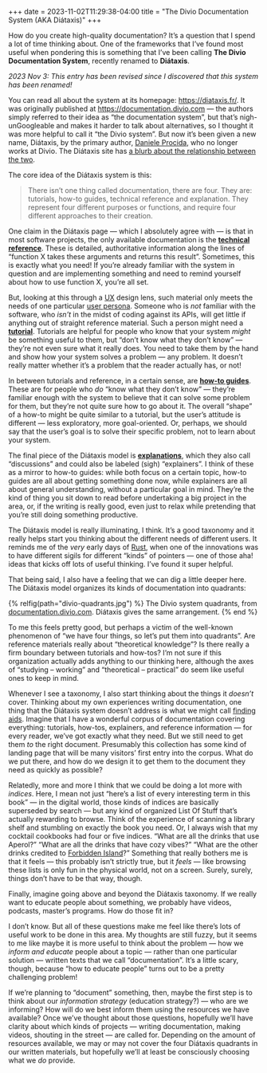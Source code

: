 +++
date = 2023-11-02T11:29:38-04:00
title = "The Divio Documentation System (AKA Diátaxis)"
+++

How do you create high-quality documentation? It’s a question that I spend a lot
of time thinking about. One of the frameworks that I’ve found most useful when
pondering this is something that I’ve been calling **The Divio Documentation
System**, recently renamed to **Diátaxis**.

<!-- more -->

*2023 Nov 3: This entry has been revised since I discovered that this system
has been renamed!*

You can read all about the system at its homepage: <https://diataxis.fr/>. It
was originally published at <https://documentation.divio.com> — the authors
simply referred to their idea as “the documentation system”, but that’s
nigh-unGoogleable and makes it harder to talk about alternatives, so I thought
it was more helpful to call it “the Divio system”. But now it’s been given a new
name, Diátaxis, by the primary author, [Daniele Procida][vurt], who no longer
works at Divio. The Diátaxis site has [a blurb about the relationship between
the two][blurb].

[vurt]: https://vurt.org/
[blurb]: https://diataxis.fr/colofon/#divio-and-diataxis

The core idea of the Diátaxis system is this:

> There isn’t one thing called documentation, there are four. They are:
> tutorials, how-to guides, technical reference and explanation. They represent
> four different purposes or functions, and require four different approaches to
> their creation.

One claim in the Diátaxis page — which I absolutely agree with — is that in most
software projects, the only available documentation is the [**technical
reference**][tr]. These is detailed, authoritative information along the lines
of “function X takes these arguments and returns this result”. Sometimes, this
is exactly what you need! If you’re already familiar with the system in question
and are implementing something and need to remind yourself about how to use
function X, you’re all set.

[tr]: https://diataxis.fr/reference/

But, looking at this through a [UX] design lens, such material only meets the
needs of one particular [user persona][up]. Someone who is *not* familiar with
the software, who *isn’t* in the midst of coding against its APIs, will get
little if anything out of straight reference material. Such a person might need
a [**tutorial**][tut]. Tutorials are helpful for people who know that your
system *might* be something useful to them, but “don’t know what they don’t
know” — they’re not even sure what it really does. You need to take them by the
hand and show how your system solves a problem — any problem. It doesn’t really
matter whether it’s a problem that the reader actually has, or not!

[UX]: https://www.usability.gov/what-and-why/user-experience.html
[up]: https://www.usability.gov/how-to-and-tools/methods/personas.html
[tut]: https://diataxis.fr/tutorials/

In between tutorials and reference, in a certain sense, are [**how-to
guides**][howto]. These are for people who *do* “know what they don’t know” —
they’re familiar enough with the system to believe that it can solve some
problem for them, but they’re not quite sure how to go about it. The overall
“shape” of a how-to might be quite similar to a tutorial, but the user’s
attitude is different — less exploratory, more goal-oriented. Or, perhaps, we
should say that the user’s goal is to solve their specific problem, not to learn
about your system.

[howto]: https://diataxis.fr/how-to-guides/

The final piece of the Diátaxis model is [**explanations**][expl], which they also
call “discussions” and could also be labeled (sigh) “explainers”. I think of
these as a mirror to how-to guides: while both focus on a certain topic, how-to
guides are all about getting something done now, while explainers are all about
general understanding, without a particular goal in mind. They’re the kind of
thing you sit down to read before undertaking a big project in the area, or, if
the writing is really good, even just to relax while pretending that you’re
still doing something productive.

[expl]: https://diataxis.fr/explanation/

The Diátaxis model is really illuminating, I think. It’s a good taxonomy and it
really helps start you thinking about the different needs of different users. It
reminds me of the *very* early days of [Rust], when one of the innovations was
to have different sigils for different “kinds” of pointers — one of those aha!
ideas that kicks off lots of useful thinking. I’ve found it super helpful.

[Rust]: https://rust-lang.org/

That being said, I also have a feeling that we can dig a little deeper
here. The Diátaxis model organizes its kinds of documentation into quadrants:

{% relfig(path="divio-quadrants.jpg") %}
The Divio system quadrants, from [documentation.divio.com](https://documentation.divio.com/).
Diátaxis gives the same arrangement.
{% end %}

To me this feels pretty good, but perhaps a victim of the well-known phenomenon
of “we have four things, so let’s put them into quadrants”. Are reference
materials really about “theoretical knowledge”? Is there really a firm boundary
between tutorials and how-tos? I’m not sure if this organization actually adds
anything to our thinking here, although the axes of “studying – working” and
“theoretical – practical” do seem like useful ones to keep in mind.

Whenever I see a taxonomy, I also start thinking about the things it *doesn’t*
cover. Thinking about my own experiences writing documentation, one thing that
the Diátaxis system doesn’t address is what we might call [finding aids][fa].
Imagine that I have a wonderful corpus of documentation covering everything:
tutorials, how-tos, explainers, and reference information — for every reader,
we’ve got exactly what they need. But we still need to get them *to* the right
document. Presumably this collection has some kind of landing page that will be
many visitors’ first entry into the corpus. What do we put there, and how do we
design it to get them to the document they need as quickly as possible?

[fa]: https://en.wikipedia.org/wiki/Finding_aid

Relatedly, more and more I think that we could be doing a lot more with
*indices*. Here, I mean not just “here’s a list of every interesting term in
this book” — in the digital world, those kinds of indices are basically
superseded by search — but any kind of organized List Of Stuff that’s actually
rewarding to browse. Think of the experience of scanning a library shelf and
stumbling on exactly the book you need. Or, I always wish that my cocktail
cookbooks had four or five indices. “What are all the drinks that use Aperol?”
“What are all the drinks that have cozy vibes?” “What are the other drinks
credited to [Forbidden Island]?” Something that really bothers me is that it
feels — this probably isn’t strictly true, but it *feels* — like browsing these
lists is only fun in the physical world, not on a screen. Surely, surely, things
don’t have to be that way, though.

[Forbidden Island]: https://www.forbiddenislandalameda.com/

Finally, imagine going above and beyond the Diátaxis taxonomy. If we really want to
educate people about something, we probably have videos, podcasts, master’s
programs. How do those fit in?

I don’t know. But all of these questions make me feel like there’s lots of
useful work to be done in this area. My thoughts are still fuzzy, but it seems
to me like maybe it is more useful to think about the problem — how we *inform
and educate* people about a topic — rather than one particular solution —
written texts that we call “documentation”. It’s a little scary, though, because
“how to educate people” turns out to be a pretty challenging problem!

If we’re planning to “document” something, then, maybe the first step is to
think about our *information strategy* (education strategy?) — who are we
informing? How will do we best inform them using the resources we have
available? Once we’ve thought about those questions, hopefully we’ll have
clarity about which kinds of projects — writing documentation, making videos,
shouting in the street — are called for. Depending on the amount of resources
available, we may or may not cover the four Diátaxis quadrants in our written
materials, but hopefully we’ll at least be consciously choosing what we *do*
provide.
